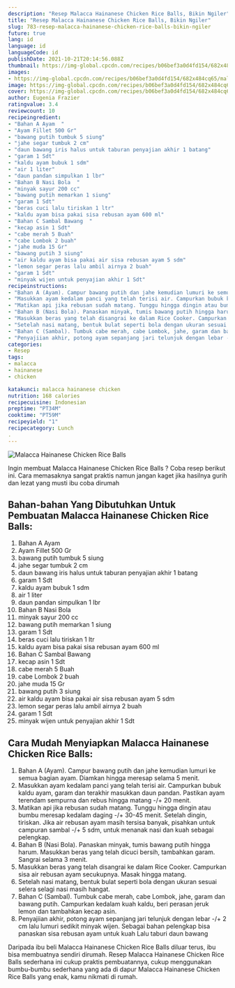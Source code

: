 ```yaml
---
description: "Resep Malacca Hainanese Chicken Rice Balls, Bikin Ngiler"
title: "Resep Malacca Hainanese Chicken Rice Balls, Bikin Ngiler"
slug: 783-resep-malacca-hainanese-chicken-rice-balls-bikin-ngiler
future: true
lang: id
language: id
languageCode: id
publishDate: 2021-10-21T20:14:56.088Z 
thumbnail: https://img-global.cpcdn.com/recipes/b06bef3a0d4fd154/682x484cq65/malacca-hainanese-chicken-rice-balls-foto-resep-utama.png
images:
- https://img-global.cpcdn.com/recipes/b06bef3a0d4fd154/682x484cq65/malacca-hainanese-chicken-rice-balls-foto-resep-utama.png
image: https://img-global.cpcdn.com/recipes/b06bef3a0d4fd154/682x484cq65/malacca-hainanese-chicken-rice-balls-foto-resep-utama.png
cover: https://img-global.cpcdn.com/recipes/b06bef3a0d4fd154/682x484cq65/malacca-hainanese-chicken-rice-balls-foto-resep-utama.png
author: Eugenia Frazier
ratingvalue: 3.4
reviewcount: 10
recipeingredient:
- "Bahan A Ayam  "
- "Ayam Fillet 500 Gr"
- "bawang putih tumbuk 5 siung"
- "jahe segar tumbuk 2 cm"
- "daun bawang iris halus untuk taburan penyajian akhir 1 batang"
- "garam 1 Sdt"
- "kaldu ayam bubuk 1 sdm"
- "air 1 liter"
- "daun pandan simpulkan 1 lbr"
- "Bahan B Nasi Bola  "
- "minyak sayur 200 cc"
- "bawang putih memarkan 1 siung"
- "garam 1 Sdt"
- "beras cuci lalu tiriskan 1 ltr"
- "kaldu ayam bisa pakai sisa rebusan ayam 600 ml"
- "Bahan C Sambal Bawang  "
- "kecap asin 1 Sdt"
- "cabe merah 5 Buah"
- "cabe Lombok 2 buah"
- "jahe muda 15 Gr"
- "bawang putih 3 siung"
- "air kaldu ayam bisa pakai air sisa rebusan ayam 5 sdm"
- "lemon segar peras lalu ambil airnya 2 buah"
- "garam 1 Sdt"
- "minyak wijen untuk penyajian akhir 1 Sdt"
recipeinstructions:
- "Bahan A (Ayam). Campur bawang putih dan jahe kemudian lumuri ke semua bagian ayam. Diamkan hingga meresap selama 5 menit."
- "Masukkan ayam kedalam panci yang telah terisi air. Campurkan bubuk kaldu ayam, garam dan terakhir masukkan daun pandan. Pastikan ayam terendam sempurna dan rebus hingga matang -/+ 20 menit."
- "Matikan api jika rebusan sudah matang. Tunggu hingga dingin atau bumbu meresap kedalam daging -/+ 30-45 menit. Setelah dingin, tiriskan. Jika air rebusan ayam masih tersisa banyak, pisahkan untuk campuran sambal -/+ 5 sdm, untuk menanak nasi dan kuah sebagai pelengkap."
- "Bahan B (Nasi Bola). Panaskan minyak, tumis bawang putih hingga harum. Masukkan beras yang telah dicuci bersih, tambahkan garam. Sangrai selama 3 menit."
- "Masukkan beras yang telah disangrai ke dalam Rice Cooker. Campurkan sisa air rebusan ayam secukupnya. Masak hingga matang."
- "Setelah nasi matang, bentuk bulat seperti bola dengan ukuran sesuai selera selagi nasi masih hangat."
- "Bahan C (Sambal). Tumbuk cabe merah, cabe Lombok, jahe, garam dan bawang putih. Campurkan kedalam kuah kaldu, beri perasan jeruk lemon dan tambahkan kecap asin."
- "Penyajiian akhir, potong ayam sepanjang jari telunjuk dengan lebar -/+ 2 cm lalu lumuri sedikit minyak wijen. Sebagai bahan pelengkap bisa panaskan sisa rebusan ayam untuk kuah Lalu taburi daun bawang"
categories:
- Resep
tags:
- malacca
- hainanese
- chicken

katakunci: malacca hainanese chicken 
nutrition: 168 calories
recipecuisine: Indonesian
preptime: "PT34M"
cooktime: "PT59M"
recipeyield: "1"
recipecategory: Lunch
. 
---
```



![Malacca Hainanese Chicken Rice Balls](https://img-global.cpcdn.com/recipes/b06bef3a0d4fd154/682x484cq65/malacca-hainanese-chicken-rice-balls-foto-resep-utama.png)

Ingin membuat Malacca Hainanese Chicken Rice Balls ? Coba resep berikut ini. Cara memasaknya sangat praktis namun jangan kaget jika hasilnya gurih dan lezat yang musti ibu coba dirumah

<!--inarticleads1-->

## Bahan-bahan Yang Dibutuhkan Untuk Pembuatan Malacca Hainanese Chicken Rice Balls:

1. Bahan A Ayam  
1. Ayam Fillet 500 Gr
1. bawang putih tumbuk 5 siung
1. jahe segar tumbuk 2 cm
1. daun bawang iris halus untuk taburan penyajian akhir 1 batang
1. garam 1 Sdt
1. kaldu ayam bubuk 1 sdm
1. air 1 liter
1. daun pandan simpulkan 1 lbr
1. Bahan B Nasi Bola  
1. minyak sayur 200 cc
1. bawang putih memarkan 1 siung
1. garam 1 Sdt
1. beras cuci lalu tiriskan 1 ltr
1. kaldu ayam bisa pakai sisa rebusan ayam 600 ml
1. Bahan C Sambal Bawang  
1. kecap asin 1 Sdt
1. cabe merah 5 Buah
1. cabe Lombok 2 buah
1. jahe muda 15 Gr
1. bawang putih 3 siung
1. air kaldu ayam bisa pakai air sisa rebusan ayam 5 sdm
1. lemon segar peras lalu ambil airnya 2 buah
1. garam 1 Sdt
1. minyak wijen untuk penyajian akhir 1 Sdt



<!--inarticleads2-->

## Cara Mudah Menyiapkan Malacca Hainanese Chicken Rice Balls:

1. Bahan A (Ayam). Campur bawang putih dan jahe kemudian lumuri ke semua bagian ayam. Diamkan hingga meresap selama 5 menit.
1. Masukkan ayam kedalam panci yang telah terisi air. Campurkan bubuk kaldu ayam, garam dan terakhir masukkan daun pandan. Pastikan ayam terendam sempurna dan rebus hingga matang -/+ 20 menit.
1. Matikan api jika rebusan sudah matang. Tunggu hingga dingin atau bumbu meresap kedalam daging -/+ 30-45 menit. Setelah dingin, tiriskan. Jika air rebusan ayam masih tersisa banyak, pisahkan untuk campuran sambal -/+ 5 sdm, untuk menanak nasi dan kuah sebagai pelengkap.
1. Bahan B (Nasi Bola). Panaskan minyak, tumis bawang putih hingga harum. Masukkan beras yang telah dicuci bersih, tambahkan garam. Sangrai selama 3 menit.
1. Masukkan beras yang telah disangrai ke dalam Rice Cooker. Campurkan sisa air rebusan ayam secukupnya. Masak hingga matang.
1. Setelah nasi matang, bentuk bulat seperti bola dengan ukuran sesuai selera selagi nasi masih hangat.
1. Bahan C (Sambal). Tumbuk cabe merah, cabe Lombok, jahe, garam dan bawang putih. Campurkan kedalam kuah kaldu, beri perasan jeruk lemon dan tambahkan kecap asin.
1. Penyajiian akhir, potong ayam sepanjang jari telunjuk dengan lebar -/+ 2 cm lalu lumuri sedikit minyak wijen. Sebagai bahan pelengkap bisa panaskan sisa rebusan ayam untuk kuah Lalu taburi daun bawang




Daripada ibu beli  Malacca Hainanese Chicken Rice Balls  diluar terus, ibu  bisa membuatnya sendiri dirumah. Resep  Malacca Hainanese Chicken Rice Balls  sederhana ini cukup praktis pembuatannya, cukup menggunakan bumbu-bumbu sederhana yang ada di dapur  Malacca Hainanese Chicken Rice Balls  yang enak, kamu nikmati di rumah.
